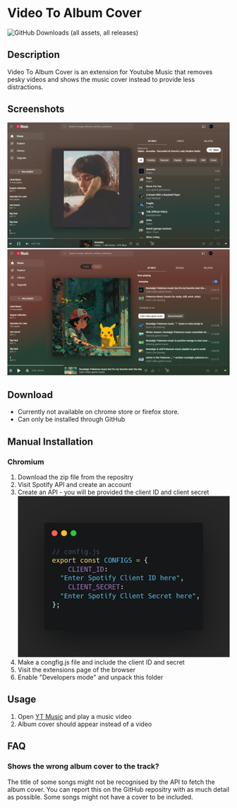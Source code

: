 # Video To Album Cover
![GitHub Downloads (all assets, all releases)](https://img.shields.io/github/downloads/1102Aryan/VideoToAlbumCover/total)


## Description
Video To Album Cover is an extension for Youtube Music that removes pesky videos and shows the music cover instead to provide less distractions.

## Screenshots
![screenshot1](Images/image-2.png)
![screenshot2](Images/image-3.png)

## Download
- Currently not available on chrome store or firefox store.
- Can only be installed through GitHub

## Manual Installation
### Chromium 
1. Download the zip file from the repositry
2. Visit Spotify API and create an account
3. Create an API - you will be provided the client ID and client secret
![config.js](Images/image-1.png)
4. Make a congfig.js file and include the client ID and secret 
5. Visit the extensions page of the browser
6. Enable "Developers mode" and unpack this folder

## Usage
1. Open [YT Music](music.youtube.com) and play a music video
2. Album cover should appear instead of a video 

## FAQ

### Shows the wrong album cover to the track?

The title of some songs might not be recognised by the API to fetch the album cover. You can report this on the GitHub repositry with as much detail as possible. Some songs might not have a cover to be included.

